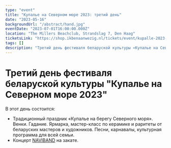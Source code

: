 ```yaml
---
type: "event"
title: "Купалье на Северном море 2023: третий день"
date: "2023-05-16"
backgroundUrl: "/abstract/hand.jpg"
eventDate: "2023-07-01T16:00:00.000Z"
location: "The Millers Beachclub, Strandslag 7, Den Haag"
ticketsLink: "https://shop.ikbenaanwezig.nl/tickets/event/kupalle-2023-early-birds"
tags: []
description: "Третий день фестиваля беларуской культуры «Купалье на Северном море 2023»"
---
```


# Третий день фестиваля беларуской культуры "Купалье на Северном море 2023"

В этот день состоится:
- Традиционный праздник «Купалье на берегу Северного моря». Венки. Гадание. Ярмарка, мастер-класс по керамике и раритеты от беларуских мастеров и художников. Песни, карнавалы, культурная программа для всей семьи.
- Концерт [NAVIBAND](https://www.instagram.com/naviband/) на закате.